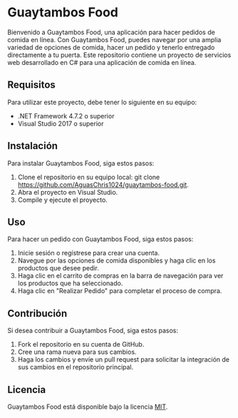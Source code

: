 # Guaytambos Food

Bienvenido a Guaytambos Food, una aplicación para hacer pedidos de comida en línea. Con Guaytambos Food, puedes navegar por una amplia variedad de opciones de comida, hacer un pedido y tenerlo entregado directamente a tu puerta. Este repositorio contiene un proyecto de servicios web desarrollado en C# para una aplicación de comida en línea.

## Requisitos

Para utilizar este proyecto, debe tener lo siguiente en su equipo:

* .NET Framework 4.7.2 o superior
* Visual Studio 2017 o superior

## Instalación

Para instalar Guaytambos Food, siga estos pasos:

1. Clone el repositorio en su equipo local: git clone https://github.com/AguasChris1024/guaytambos-food.git.
2. Abra el proyecto en Visual Studio.
3. Compile y ejecute el proyecto.

## Uso

Para hacer un pedido con Guaytambos Food, siga estos pasos:

1. Inicie sesión o regístrese para crear una cuenta.
2. Navegue por las opciones de comida disponibles y haga clic en los productos que desee pedir.
3. Haga clic en el carrito de compras en la barra de navegación para ver los productos que ha seleccionado.
4. Haga clic en "Realizar Pedido" para completar el proceso de compra.

## Contribución

Si desea contribuir a Guaytambos Food, siga estos pasos:

1. Fork el repositorio en su cuenta de GitHub.
2. Cree una rama nueva para sus cambios.
3. Haga los cambios y envíe un pull request para solicitar la integración de sus cambios en el repositorio principal.

## Licencia

Guaytambos Food está disponible bajo la licencia [MIT](LICENSE).
